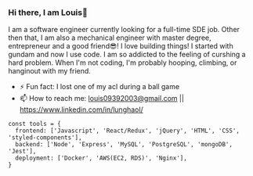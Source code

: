 ### Hi there, I am Louis👋 

<!--
**Faithans/Faithans** is a ✨ _special_ ✨ repository because its `README.md` (this file) appears on your GitHub profile.

Here are some ideas to get you started:

- 🔭 I’m currently working on ...
- 🌱 I’m currently learning ...
- 👯 I’m looking to collaborate on ...
- 🤔 I’m looking for help with ...
- 💬 Ask me about ...
- 📫 How to reach me: ...
- 😄 Pronouns: ...
- ⚡ Fun fact: ...
-->
I am a software engineer currently looking for a full-time SDE job. Other then that, I am also a mechanical engineer with master degree, entrepreneur and a good friend:sunglasses:! I love building things! I started with gundam and now I use code. I am so addicted to the feeling of curshing a hard problem. When I'm not coding, I'm probably hooping, climbing, or hanginout with my friend.

- ⚡ Fun fact: I lost one of my acl during a ball game
- 📫 How to reach me: louis09392003@gmail.com || https://www.linkedin.com/in/lunghaol/

```
const tools = {
  frontend: ['Javascript', 'React/Redux', 'jQuery', 'HTML', 'CSS', 'styled-components'],
  backend: ['Node', 'Express', 'MySQL', 'PostgreSQL', 'mongoDB', 'Jest'],
  deployment: ['Docker', 'AWS(EC2, RDS)', 'Nginx'],
}
```
